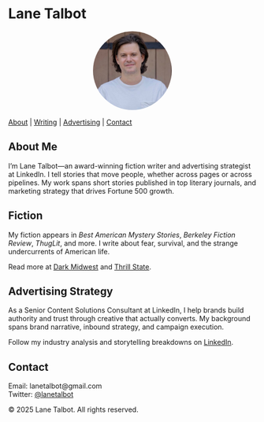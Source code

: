 <style>
  img {
    display: block;
    margin: 1rem auto;
    max-width: 160px;
    border-radius: 100px;
  }
</style>

# Lane Talbot

![Lane Talbot](LaneTalbotHeadshot%20(1).jpeg)

[About](#about) | [Writing](#writing) | [Advertising](#advertising) | [Contact](#contact)


  </nav>
</header>

<div class="container">
  <section id="about" class="section">
    <h2>About Me</h2>
    <p>I’m Lane Talbot—an award-winning fiction writer and advertising strategist at LinkedIn. I tell stories that move people, whether across pages or across pipelines. My work spans short stories published in top literary journals, and marketing strategy that drives Fortune 500 growth.</p>
  </section>

  <section id="writing" class="section">
    <h2>Fiction</h2>
    <p>My fiction appears in <em>Best American Mystery Stories</em>, <em>Berkeley Fiction Review</em>, <em>ThugLit</em>, and more. I write about fear, survival, and the strange undercurrents of American life.</p>
    <p>Read more at <a href="https://darkmidwest.substack.com" target="_blank">Dark Midwest</a> and <a href="https://thrillstate.substack.com" target="_blank">Thrill State</a>.</p>
  </section>

  <section id="advertising" class="section">
    <h2>Advertising Strategy</h2>
    <p>As a Senior Content Solutions Consultant at LinkedIn, I help brands build authority and trust through creative that actually converts. My background spans brand narrative, inbound strategy, and campaign execution.</p>
    <p>Follow my industry analysis and storytelling breakdowns on <a href="https://www.linkedin.com/in/lanetalbot/" target="_blank">LinkedIn</a>.</p>
  </section>

  <section id="contact" class="section">
    <h2>Contact</h2>
    <p>Email: lanetalbot@gmail.com<br>
    Twitter: <a href="https://twitter.com/lanetalbot" target="_blank">@lanetalbot</a></p>
  </section>
</div>

<footer>
  &copy; 2025 Lane Talbot. All rights reserved.
</footer>

</body>
</html>
